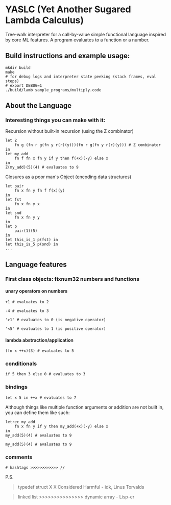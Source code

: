 # YASLC (Yet Another Sugared Lambda Calculus)

Tree-walk interpreter for a call-by-value simple functional language inspired by core ML features.
A program evaluates to a function or a number.

## Build instructions and example usage:
```
mkdir build
make
# for debug logs and interpreter state peeking (stack frames, eval steps)
# export DEBUG=1
./build/lamb sample_programs/multiply.code
```

## About the Language
### Interesting things you can make with it:

Recursion without built-in recursion (using the Z combinator)
```
let Z
    fn g (fn r g(fn y r(r)(y)))(fn r g(fn y r(r)(y))) # Z combinator
in 
let my_add 
    fn f fn x fn y if y then f(+x)(-y) else x
in 
Z(my_add)(5)(4) # evaluates to 9
```

Closures as a poor man's Object (encoding data structures)
```
let pair 
    fn x fn y fn f f(x)(y)
in 
let fst 
    fn x fn y x
in 
let snd 
    fn x fn y y
in
let p 
    pair(1)(5)
in
let this_is_1 p(fst) in
let this_is_5 p(snd) in
...
```

## Language features

### First class objects: fixnum32 numbers and functions

#### unary operators on numbers
`+1 # evaluates to 2`

`-4 # evaluates to 3`

`'>1' # evaluates to 0 (is negative operator)`

`'<5' # evaluates to 1 (is positive operator)`

#### lambda abstraction/application
`(fn x ++x)(3) # evaluates to 5`

### conditionals
`if 5 then 3 else 0 # evaluates to 3`

### bindings
`let x 5 in ++x # evaluates to 7`

Although things like multiple function arguments or addition are not built in,
you can define them like such:

```
letrec my_add 
    fn x fn y if y then my_add(+x)(-y) else x
in 
my_add(5)(4) # evaluates to 9
```

`my_add(5)(4) # evaluates to 9`

### comments
`# hashtags >>>>>>>>>>>> //`

P.S.
> typedef struct X X Considered Harmful - idk, Linus Torvalds

> linked list >>>>>>>>>>>>>>> dynamic array - Lisp-er
